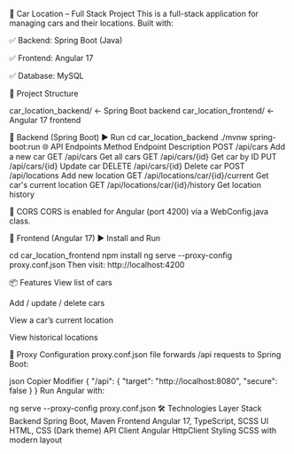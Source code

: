 📘 Car Location – Full Stack Project
This is a full-stack application for managing cars and their locations.
Built with:

✅ Backend: Spring Boot (Java)

✅ Frontend: Angular 17

✅ Database: MySQL

📁 Project Structure

car_location_backend/        <- Spring Boot backend
car_location_frontend/       <- Angular 17 frontend

🚀 Backend (Spring Boot)
▶️ Run
cd car_location_backend
./mvnw spring-boot:run
🌐 API Endpoints
Method	Endpoint	Description
POST	/api/cars	Add a new car
GET	/api/cars	Get all cars
GET	/api/cars/{id}	Get car by ID
PUT	/api/cars/{id}	Update car
DELETE	/api/cars/{id}	Delete car
POST	/api/locations	Add new location
GET	/api/locations/car/{id}/current	Get car's current location
GET	/api/locations/car/{id}/history	Get location history

🔐 CORS
CORS is enabled for Angular (port 4200) via a WebConfig.java class.

🧩 Frontend (Angular 17)
▶️ Install and Run

cd car_location_frontend
npm install
ng serve --proxy-config proxy.conf.json
Then visit: http://localhost:4200

📦 Features
View list of cars

Add / update / delete cars

View a car’s current location

View historical locations

🔁 Proxy Configuration 
proxy.conf.json file forwards /api requests to Spring Boot:

json
Copier
Modifier
{
  "/api": {
    "target": "http://localhost:8080",
    "secure": false
  }
}
Run Angular with:


ng serve --proxy-config proxy.conf.json
🛠 Technologies
Layer	Stack
Backend	Spring Boot, Maven
Frontend	Angular 17, TypeScript, SCSS
UI	HTML, CSS (Dark theme)
API Client	Angular HttpClient
Styling	SCSS with modern layout

